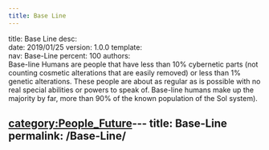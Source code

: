 ```yaml
---
title: Base Line
---
```


title:		Base Line
desc:		
date:		2019/01/25
version:	1.0.0
template:	
nav:		Base-Line
percent:	100
authors:	
Base-line Humans are people that have less than 10% cybernetic parts
(not counting cosmetic alterations that are easily removed) or less than
1% genetic alterations. These people are about as regular as is possible
with no real special abilities or powers to speak of. Base-line humans
make up the majority by far, more than 90% of the known population of
the Sol system).

[category:People_Future](category:People_Future "wikilink")---
title: Base-Line
permalink: /Base-Line/
---


